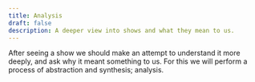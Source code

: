 ```yaml
---
title: Analysis
draft: false
description: A deeper view into shows and what they mean to us.
---
```

After seeing a show we should make an attempt to understand it more deeply, and ask why it meant something to us. For this we will perform a process of abstraction and synthesis; analysis.